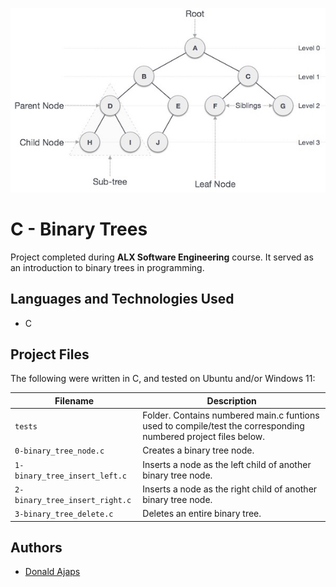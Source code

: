 <p align="center">
<img src="logo.jpg", alt="Binary Tree"></img>
<!--<img src = "https://www.tutorialspoint.com/data_structures_algorithms/images/binary_tree.jpg", alt="Binary Tree"></img>-->
</p>

# C - Binary Trees

Project completed during **ALX Software Engineering** course. It served as an introduction to binary trees in programming.

## Languages and Technologies Used
* C

## Project Files
The following were written in C, and tested on Ubuntu and/or Windows 11:

| Filename | Description |
| -------- | ----------- |
| `tests`  | Folder. Contains numbered main.c funtions used to compile/test the corresponding numbered project files below. |
| `0-binary_tree_node.c` | Creates a binary tree node. |
| `1-binary_tree_insert_left.c` | Inserts a node as the left child of another binary tree node. |
| `2-binary_tree_insert_right.c` | Inserts a node as the right child of another binary tree node. |
| `3-binary_tree_delete.c` | Deletes an entire binary tree. |

## Authors
* [Donald Ajaps](https://github.com/adobki)
